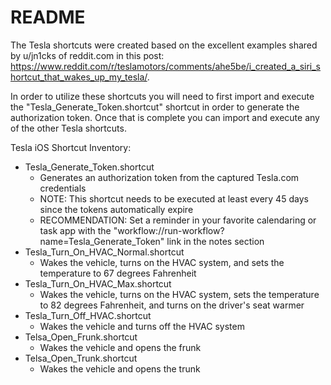 README
=========

The Tesla shortcuts were created based on the excellent examples shared by u/jn1cks of reddit.com in this post: https://www.reddit.com/r/teslamotors/comments/ahe5be/i_created_a_siri_shortcut_that_wakes_up_my_tesla/. 

In order to utilize these shortcuts you will need to first import and execute the "Tesla_Generate_Token.shortcut" shortcut in order to generate the authorization token. Once that is complete you can import and execute any of the other Tesla shortcuts.

Tesla iOS Shortcut Inventory:

* Tesla_Generate_Token.shortcut
  * Generates an authorization token from the captured Tesla.com credentials
  * NOTE: This shortcut needs to be executed at least every 45 days since the tokens automatically expire
  * RECOMMENDATION: Set a reminder in your favorite calendaring or task app with the "workflow://run-workflow?name=Tesla_Generate_Token" link in the notes section
* Tesla_Turn_On_HVAC_Normal.shortcut
  * Wakes the vehicle, turns on the HVAC system, and sets the temperature to 67 degrees Fahrenheit
* Tesla_Turn_On_HVAC_Max.shortcut
  * Wakes the vehicle, turns on the HVAC system, sets the temperature to 82 degrees Fahrenheit, and turns on the driver's seat warmer
* Tesla_Turn_Off_HVAC.shortcut
  * Wakes the vehicle and turns off the HVAC system
* Telsa_Open_Frunk.shortcut
  * Wakes the vehicle and opens the frunk
* Telsa_Open_Trunk.shortcut
  * Wakes the vehicle and opens the trunk

